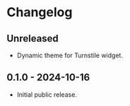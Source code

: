 # Changelog

## Unreleased

- Dynamic theme for Turnstile widget. 

## 0.1.0 - 2024-10-16

- Initial public release.
